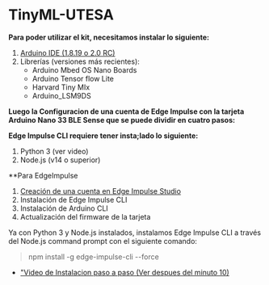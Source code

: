 # TinyML-UTESA

**Para poder utilizar el kit, necesitamos instalar lo siguiente:**
1. [Arduino IDE (1.8.19 o 2.0 RC)](https://www.arduino.cc/en/software)
2. Librerías (versiones más recientes):
    - Arduino Mbed OS Nano Boards
    - Arduino Tensor flow Lite
    - Harvard Tiny MIx
    - Arduino_LSM9DS

**Luego la Configuracion de una cuenta de Edge Impulse con la tarjeta Arduino Nano 33 BLE Sense que se
puede dividir en cuatro pasos:**

**Edge Impulse CLI requiere tener insta;lado lo siguiente:**

1. Python 3 (ver video)
2. Node.js (v14 o superior)

**Para EdgeImpulse

1. [Creación de una cuenta en Edge Impulse Studio](https://www.edgeimpulse.com/)
2. Instalación de Edge Impulse CLI 
3. Instalación de Arduino CLI
4. Actualización del firmware de la tarjeta


Ya con Python 3 y Node.js instalados, instalamos Edge Impulse CLI a través del
Node.js command prompt con el siguiente comando:
> npm install -g edge-impulse-cli --force

+ ["Video de Instalacion paso a paso (Ver despues del minuto 10)](https://www.youtube.com/watch?v=zXL2RrBrslI)
